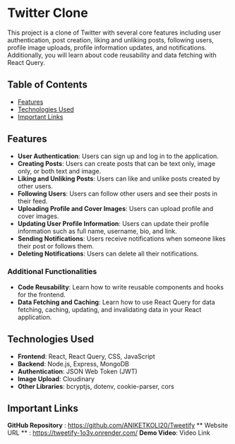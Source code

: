 # Twitter Clone

This project is a clone of Twitter with several core features including user authentication, post creation, liking and unliking posts, following users, profile image uploads, profile information updates, and notifications. Additionally, you will learn about code reusability and data fetching with React Query.

## Table of Contents

- [Features](#features)
- [Technologies Used](#technologies-used)
- [ Important Links](#important-links)

## Features

- **User Authentication**: Users can sign up and log in to the application.
- **Creating Posts**: Users can create posts that can be text only, image only, or both text and image.
- **Liking and Unliking Posts**: Users can like and unlike posts created by other users.
- **Following Users**: Users can follow other users and see their posts in their feed.
- **Uploading Profile and Cover Images**: Users can upload profile and cover images.
- **Updating User Profile Information**: Users can update their profile information such as full name, username, bio, and link.
- **Sending Notifications**: Users receive notifications when someone likes their post or follows them.
- **Deleting Notifications**: Users can delete all their notifications.

### Additional Functionalities

- **Code Reusability**: Learn how to write reusable components and hooks for the frontend.
- **Data Fetching and Caching**: Learn how to use React Query for data fetching, caching, updating, and invalidating data in your React application.

## Technologies Used

- **Frontend**: React, React Query, CSS, JavaScript
- **Backend**: Node.js, Express, MongoDB
- **Authentication**: JSON Web Token (JWT)
- **Image Upload**: Cloudinary
- **Other Libraries**: bcryptjs, dotenv, cookie-parser, cors


## Important Links
**GitHub Repository** : https://github.com/ANIKETKOLI20/Tweetify
** Website URL ** : https://tweetify-1o3v.onrender.com/
**Demo Video**: Video Link
